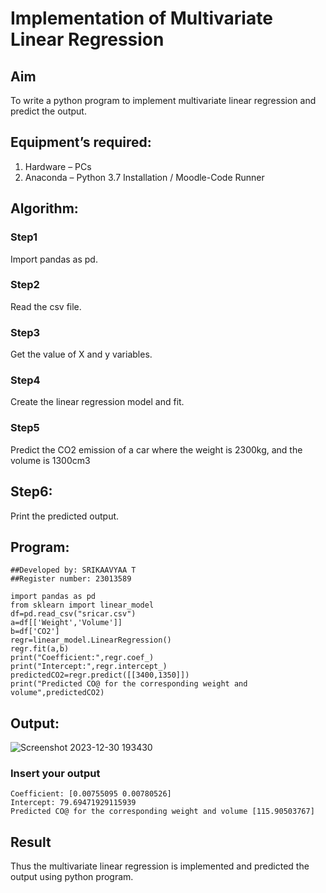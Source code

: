 # Implementation of Multivariate Linear Regression
## Aim
To write a python program to implement multivariate linear regression and predict the output.
## Equipment’s required:
1.	Hardware – PCs
2.	Anaconda – Python 3.7 Installation / Moodle-Code Runner
## Algorithm:
### Step1
Import pandas as pd.

### Step2
Read the csv file.

### Step3
Get the value of X and y variables.

### Step4
Create the linear regression model and fit.

### Step5
Predict the CO2 emission of a car where the weight is 2300kg, and the volume is 1300cm3

## Step6:
Print the predicted output.
## Program:
```
##Developed by: SRIKAAVYAA T
##Register number: 23013589

import pandas as pd
from sklearn import linear_model
df=pd.read_csv("sricar.csv")
a=df[['Weight','Volume']]
b=df['CO2']
regr=linear_model.LinearRegression()
regr.fit(a,b)
print("Coefficient:",regr.coef_)
print("Intercept:",regr.intercept_)
predictedCO2=regr.predict([[3400,1350]])
print("Predicted CO@ for the corresponding weight and volume",predictedCO2)

```
## Output:
![Screenshot 2023-12-30 193430](https://github.com/Srikaavyaathamizh/Multivariate-Linear-Regression/assets/144870938/54390ecc-bb65-44b0-8c12-da4e72d5471a)



### Insert your output
```
Coefficient: [0.00755095 0.00780526]
Intercept: 79.69471929115939
Predicted CO@ for the corresponding weight and volume [115.90503767]
```

## Result
Thus the multivariate linear regression is implemented and predicted the output using python program.
